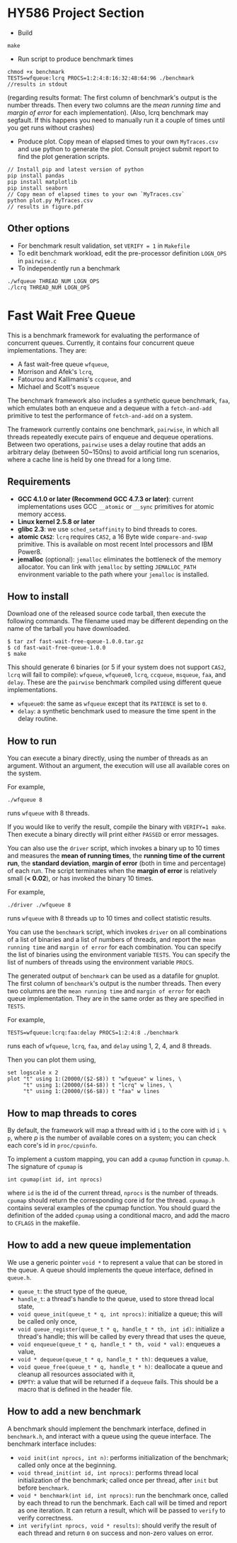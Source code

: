# HY586 Project Section
- Build
```
make
```
- Run script to produce benchmark times
```
chmod +x benchmark
TESTS=wfqueue:lcrq PROCS=1:2:4:8:16:32:48:64:96 ./benchmark
//results in stdout
```
(regarding results format: The first column of benchmark's output is the number threads. Then every two columns are the *mean running time* and *margin of error* for each implementation). (Also, lcrq benchmark may segfault. If this happens you need to manually run it a couple of times until you get runs without crashes)

- Produce plot. Copy mean of elapsed times to your own `MyTraces.csv` and use python to generate the plot. Consult project submit report to find the plot generation scripts.
```
// Install pip and latest version of python
pip install pandas
pip install matplotlib
pip install seaborn
// Copy mean of elapsed times to your own `MyTraces.csv`
python plot.py MyTraces.csv
// results in figure.pdf
```

## Other options
- For benchmark result validation, set `VERIFY = 1` in `Makefile`
- To edit benchmark workload, edit the pre-processor definition `LOGN_OPS` in `pairwise.c`
- To independently run a benchmark
```
./wfqueue THREAD_NUM LOGN_OPS
./lcrq THREAD_NUM LOGN_OPS
```

# Fast Wait Free Queue

This is a benchmark framework for evaluating the performance of concurrent queues. Currently, it contains four concurrent queue implementations. They are:

- A fast wait-free queue `wfqueue`,
- Morrison and Afek's `lcrq`,
- Fatourou and Kallimanis's `ccqueue`, and
- Michael and Scott's `msqueue`

The benchmark framework also includes a synthetic queue benchmark, `faa`, which emulates both an enqueue and a dequeue with a `fetch-and-add` primitive to test the performance of `fetch-and-add` on a system.

The framework currently contains one benchmark, `pairwise`, in which all threads repeatedly execute pairs of enqueue and dequeue operations. Between two operations, `pairwise` uses a delay routine that adds an arbitrary delay (between 50~150ns) to avoid artificial long run scenarios, where a cache line is held by one thread for a long time.

## Requirements

- **GCC 4.1.0 or later (Recommend GCC 4.7.3 or later)**: current implementations uses GCC `__atomic` or `__sync` primitives for atomic memory access.
- **Linux kernel 2.5.8 or later**
- **glibc 2.3**: we use `sched_setaffinity` to bind threads to cores.
- **atomic `CAS2`**: `lcrq` requires `CAS2`, a 16 Byte wide `compare-and-swap` primitive. This is available on most recent Intel processors and IBM Power8.
- **jemalloc** (optional): `jemalloc` eliminates the bottleneck of the memory allocator. You can link with `jemalloc` by setting `JEMALLOC_PATH` environment variable to the path where your `jemalloc` is installed.
 
## How to install

Download one of the released source code tarball, then execute the following commands. The filename used may be different depending on the name of the tarball you have downloaded.
```
$ tar zxf fast-wait-free-queue-1.0.0.tar.gz
$ cd fast-wait-free-queue-1.0.0
$ make
```

This should generate 6 binaries (or 5 if your system does not support `CAS2`, `lcrq` will fail to compile): `wfqueue`, `wfqueue0`, `lcrq`, `ccqueue`, `msqueue`, `faa`, and `delay`. These are the `pairwise` benchmark compiled using different queue implementations.
- `wfqueue0`: the same as `wfqueue` except that its `PATIENCE` is set to `0`.
- `delay`: a synthetic benchmark used to measure the time spent in the delay routine.

## How to run

You can execute a binary directly, using the number of threads as an argument. Without an argument, the execution will use all available cores on the system. 

For example,
```
./wfqueue 8
```
runs `wfqueue` with 8 threads.

If you would like to verify the result, compile the binary with `VERIFY=1 make`. Then execute a binary directly will print either `PASSED` or error messages.

You can also use the `driver` script, which invokes a binary up to 10 times and measures the **mean of running times**, the **running time of the current run**, the **standard deviation**, **margin of error** (both in time and percentage) of each run.
The script terminates when the **margin of error** is relatively small (**< 0.02**), or has invoked the binary 10 times.

For example, 
```
./driver ./wfqueue 8
```
runs `wfqueue` with 8 threads up to 10 times and collect statistic results.

You can use the `benchmark` script, which invokes `driver` on all combinations of a list of binaries and a list of numbers of threads, and report the `mean running time` and `margin of error` for each combination. You can specify the list of binaries using the environment variable `TESTS`. You can specify the list of numbers of threads using the environment variable `PROCS`.

The generated output of `benchmark` can be used as a datafile for gnuplot. The first column of `benchmark`'s output is the number threads. Then every two columns are the `mean running time` and `margin of error` for each queue implementation. They are in the same order as they are specified in `TESTS`.

For example,
```
TESTS=wfqueue:lcrq:faa:delay PROCS=1:2:4:8 ./benchmark
```
runs each of `wfqueue`, `lcrq`, `faa`, and `delay` using 1, 2, 4, and 8 threads.

Then you can plot them using,
```
set logscale x 2
plot "t" using 1:(20000/($2-$8)) t "wfqueue" w lines, \
     "t" using 1:(20000/($4-$8)) t "lcrq" w lines, \
     "t" using 1:(20000/($6-$8)) t "faa" w lines
```

## How to map threads to cores

By default, the framework will map a thread with id `i` to the core with id `i % p`, where *p* is the number of available cores on a system; you can check each core's id in `proc/cpuinfo`.

To implement a custom mapping, you can add a `cpumap` function in `cpumap.h`. The signature of `cpumap` is
```
int cpumap(int id, int nprocs)
```
where `id` is the id of the current thread, `nprocs` is the number of threads. `cpumap` should return the corresponding core id for the thread. `cpumap.h` contains several examples of the cpumap function. You should guard the definition of the added `cpumap` using a conditional macro, and add the macro to `CFLAGS` in the makefile.

## How to add a new queue implementation

We use a generic pointer `void *` to represent a value that can be stored in the queue.
A queue should implements the queue interface, defined in `queue.h`.

- `queue_t`: the struct type of the queue,
- `handle_t`: a thread's handle to the queue, used to store thread local state,
- `void queue_init(queue_t * q, int nprocs)`: initialize a queue; this will be called only once,
- `void queue_register(queue_t * q, handle_t * th, int id)`: initialize a thread's handle; this will be called by every thread that uses the queue,
- `void enqueue(queue_t * q, handle_t * th, void * val)`: enqueues a value,
- `void * dequeue(queue_t * q, handle_t * th)`: dequeues a value,
- `void queue_free(queue_t * q, handle_t * h)`: deallocate a queue and cleanup all resources associated with it,
- `EMPTY`: a value that will be returned if a `dequeue` fails. This should be a macro that is defined in the header file.

## How to add a new benchmark

A benchmark should implement the benchmark interface, defined in `benchmark.h`, and interact with a queue using the queue interface.
The benchmark interface includes:

- `void init(int nprocs, int n)`: performs initialization of the benchmark; called only once at the beginning.
- `void thread_init(int id, int nprocs)`: performs thread local initialization of the benchmark; called once per thread, after `init` but before `benchmark`.
- `void * benchmark(int id, int nprocs)`: run the benchmark once, called by each thread to run the benchmark. Each call will be timed and report as one iteration. It can return a result, which will be passed to `verify` to verify correctness.
- `int verify(int nprocs, void * results)`: should verify the result of each thread and return `0` on success and non-zero values on error.
